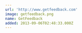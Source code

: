 ```yaml
---
url: 'http://www.getfeedback.com'
image: getfeedback.png
name: GetFeedback
added: 2013-09-06T02:48:33.000Z
---
```

